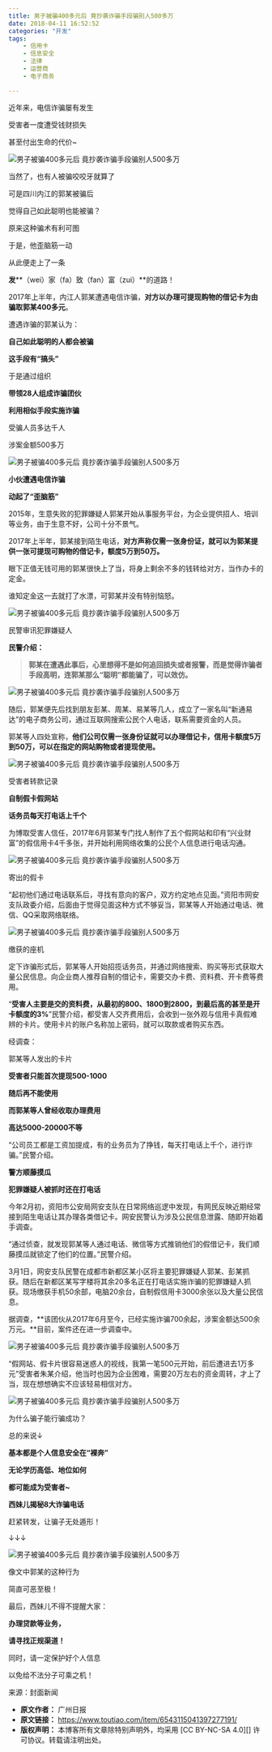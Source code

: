 ```yaml
---
title: 男子被骗400多元后 竟抄袭诈骗手段骗别人500多万
date: 2018-04-11 16:52:52
categories: "开发"
tags:
	- 信用卡
	- 信息安全
	- 法律
	- 运营商
	- 电子商务

---
```


近年来，电信诈骗屡有发生

受害者一度遭受钱财损失

甚至付出生命的代价~

![男子被骗400多元后 竟抄袭诈骗手段骗别人500多万][400_ _500]

当然了，也有人被骗咬咬牙就算了

可是四川内江的郭某被骗后

觉得自己如此聪明也能被骗？

原来这种骗术有利可图

于是，他歪脑筋一动

从此便走上了一条

**发****（wei）家（fa）致（fan）富（zui）**的道路！

2017年上半年，内江人郭某遭遇电信诈骗，**对方以办理可提现购物的借记卡为由骗取郭某400多元**。

遭遇诈骗的郭某认为：

**自己如此聪明的人都会被骗**

**这手段有“搞头”**

于是通过组织

**带领28人组成诈骗团伙**

**利用相似手段实施诈骗**

受骗人员多达千人

涉案金额500多万

![男子被骗400多元后 竟抄袭诈骗手段骗别人500多万][400_ _500 1]

**小伙遭遇电信诈骗** 

**动起了“歪脑筋”**

2015年，生意失败的犯罪嫌疑人郭某开始从事服务平台，为企业提供招人、培训等业务，由于生意不好，公司十分不景气。

2017年上半年，郭某接到陌生电话，**对方声称仅需一张身份证，就可以为郭某提供一张可提现可购物的借记卡，额度5万到50万。**

眼下正值无钱可用的郭某很快上了当，将身上剩余不多的钱转给对方，当作办卡的定金。

谁知定金这一去就打了水漂，可郭某并没有特别恼怒。

![男子被骗400多元后 竟抄袭诈骗手段骗别人500多万][400_ _500 2]

民警审讯犯罪嫌疑人

**民警介绍：**

> **郭某在遭遇此事后，心里想得不是如何追回损失或者报警，而是觉得诈骗者手段高明，连郭某那么“聪明”都能骗了，可以效仿。**

![男子被骗400多元后 竟抄袭诈骗手段骗别人500多万][400_ _500 3]

随后，郭某便先后找到朋友彭某、周某、易某等几人，成立了一家名叫“新通易达”的电子商务公司，通过互联网搜索公民个人电话，联系需要资金的人员。

郭某等人四处宣称，**他们公司仅需一张身份证就可以办理借记卡，信用卡额度5万到50万，可以在指定的网站购物或者提现使用。**

![男子被骗400多元后 竟抄袭诈骗手段骗别人500多万][400_ _500 4]

受害者转款记录

**自制假卡假网站**

**话务员每天打电话上千个**

为博取受害人信任，2017年6月郭某专门找人制作了五个假网站和印有“兴业财富”的假信用卡4千多张，并开始利用网络收集的公民个人信息进行电话沟通。

![男子被骗400多元后 竟抄袭诈骗手段骗别人500多万][400_ _500 5]

寄出的假卡

“起初他们通过电话联系后，寻找有意向的客户，双方约定地点见面。”资阳市网安支队政委介绍，后面由于觉得见面这种方式不够妥当，郭某等人开始通过电话、微信、QQ采取网络联络。

![男子被骗400多元后 竟抄袭诈骗手段骗别人500多万][400_ _500 6]

缴获的座机

定下诈骗形式后，郭某等人开始招揽话务员，并通过网络搜索、购买等形式获取大量公民信息。向企业商人推荐自制的借记卡，需要交办卡费、资料费、开卡费等费用。

“**受害人主要是交的资料费，从最初的800、1800到2800，到最后高的甚至是开卡额度的3%**”民警介绍，都受害人交齐费用后，会收到一张外观与信用卡真假难辨的卡片。使用卡片的账户名称加上密码，就可以取款或者购买东西。

经调查：

郭某等人发出的卡片

**受害者只能首次提现500-1000**

**随后再不能使用**

**而郭某等人曾经收取办理费用**

**高达5000-20000不等**

“公司员工都是工资加提成，有的业务员为了挣钱，每天打电话上千个，进行诈骗。”民警介绍。

**警方顺藤摸瓜** 

**犯罪嫌疑人被抓时还在打电话**

今年2月初，资阳市公安局网安支队在日常网络巡逻中发现，有网民反映近期经常接到陌生电话让其办理各类借记卡。网安民警认为涉及公民信息泄露、随即开始着手调查。

“通过侦查，就发现郭某等人通过电话、微信等方式推销他们的假借记卡，我们顺藤摸瓜就锁定了他们的位置。”民警介绍。

3月1日，网安支队民警在成都市新都区某小区将主要犯罪嫌疑人郭某、彭某抓获。随后在新都区某写字楼将其余20多名正在打电话实施诈骗的犯罪嫌疑人抓获。现场缴获手机50余部，电脑20余台，自制假信用卡3000余张以及大量公民信息。

据调查，**该团伙从2017年6月至今，已经实施诈骗700余起，涉案金额达500余万元。**目前，案件还在进一步调查中。

![男子被骗400多元后 竟抄袭诈骗手段骗别人500多万][400_ _500 7]

“假网站、假卡片很容易迷惑人的视线，我第一笔500元开始，前后遭进去1万多元”受害者朱某介绍，他当时也因为企业困难，需要20万左右的资金周转，才上了当，现在想想确实不应该轻易相信对方。

![男子被骗400多元后 竟抄袭诈骗手段骗别人500多万][400_ _500 8]

为什么骗子能行骗成功？

总的来说↓

**基本都是个人信息安全在“裸奔”**

**无论学历高低、地位如何**

**都可能成为受害者~**

**西妹儿揭秘8大诈骗电话**

赶紧转发，让骗子无处遁形！

↓↓↓

![男子被骗400多元后 竟抄袭诈骗手段骗别人500多万][400_ _500 9]

像文中郭某的这种行为

简直可恶至极！

最后，西妹儿不得不提醒大家：

**办理贷款等业务，**

**请寻找正规渠道！**

同时，请一定保护好个人信息

以免给不法分子可乘之机！

来源：封面新闻


[400_ _500]: http://p1.pstatp.com/large/78b10000546b5b2941fe
[400_ _500 1]: http://p3.pstatp.com/large/78ae000c8962eca99892
[400_ _500 2]: http://p1.pstatp.com/large/78ab000e09eaf74d696e
[400_ _500 3]: http://p3.pstatp.com/large/78b000007be46378bd82
[400_ _500 4]: http://p9.pstatp.com/large/78ac000dfee5770a1d62
[400_ _500 5]: http://p3.pstatp.com/large/78ab000e09eb7fe6a46d
[400_ _500 6]: http://p1.pstatp.com/large/78b000007be5d9a316db
[400_ _500 7]: http://p1.pstatp.com/large/78b10000546dd5488502
[400_ _500 8]: http://p3.pstatp.com/large/78ae000c896313c9dc01
[400_ _500 9]: http://p3.pstatp.com/large/78ad000d67479cc8a03c
 *  **原文作者：** 广州日报
 *  **原文链接：** https://www.toutiao.com/item/6543115041397277191/
 *  **版权声明：** 本博客所有文章除特别声明外，均采用 [CC BY-NC-SA 4.0][] 许可协议。转载请注明出处。